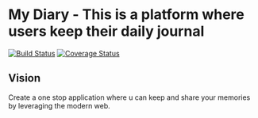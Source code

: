 # My Diary - This is a platform where users keep their daily journal

[![Build Status](https://travis-ci.com/mindsworth/My-Diary-Frontend.svg?branch=develop)](https://travis-ci.com/mindsworth/My-Diary-Frontend)
[![Coverage Status](https://coveralls.io/repos/github/mindsworth/My-Diary-Frontend/badge.svg?branch=develop)](https://coveralls.io/github/mindsworth/My-Diary-Frontend?branch=develop)


## Vision

Create a one stop application where u can keep and share your memories
by leveraging the modern web.
